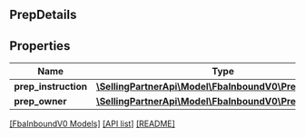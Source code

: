 ## PrepDetails

## Properties

Name | Type | Description | Notes
------------ | ------------- | ------------- | -------------
**prep_instruction** | [**\SellingPartnerApi\Model\FbaInboundV0\PrepInstruction**](PrepInstruction.md) |  |
**prep_owner** | [**\SellingPartnerApi\Model\FbaInboundV0\PrepOwner**](PrepOwner.md) |  |

[[FbaInboundV0 Models]](../) [[API list]](../../Api) [[README]](../../../README.md)

